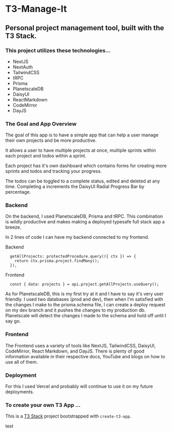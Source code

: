 # T3-Manage-It

## Personal project management tool, built with the T3 Stack.

### This project utilizes these technologies...

- NextJS
- NextAuth
- TailwindCSS
- tRPC
- Prisma
- PlanetscaleDB
- DaisyUI
- ReactMarkdown
- CodeMirror
- DayJS

### The Goal and App Overview

The goal of this app is to have a simple app that can help a user manage their own projects and be more productive.

It allows a user to have multiple projects at once, multiple sprints within each project and todos within a sprint.

Each project has it's own dashboard which contains forms for creating more sprints and todos and tracking your progress.

The todos can be toggled to a complete status, edited and deleted at any time. Completing a increments the DaisyUI Radial Progress Bar by percentage.

### Backend

On the backend, I used PlanetscaleDB, Prisma and tRPC. This combination is wildly productive and makes making a deployed typesafe full stack app a breeze.

In 2 lines of code I can have my backend connected to my frontend.

Backend

```
  getAllProjects: protectedProcedure.query(({ ctx }) => {
    return ctx.prisma.project.findMany();
  }),
```

Frontend

```
  const { data: projects } = api.project.getAllProjects.useQuery();
```

As for PlanetscaleDB, this is my first try at it and I have to say it's very user friendly. I used two databases (prod and dev), then when I'm satisfied with the changes I make to the prisma.schema file, I can create a deploy request on my dev branch and it pushes the changes to my production db. Planetscale will detect the changes I made to the schema and hold off until I say go.

### Frontend

The Frontend uses a variety of tools like NextJS, TailwindCSS, DaisyUI, CodeMirror, React Markdown, and DayJS. There is plenty of good information available in their respective docs, YouTube and blogs on how to use all of them.

### Deployment

For this I used Vercel and probably will continue to use it on my future deployments.

### To create your own T3 App ...

This is a [T3 Stack](https://create.t3.gg/) project bootstrapped with `create-t3-app`.

test

